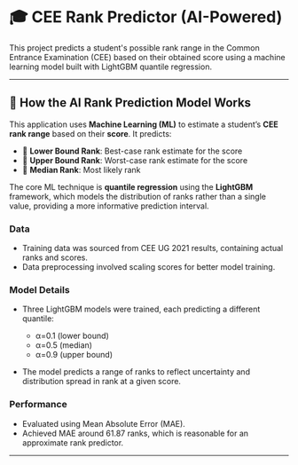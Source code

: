 # 🎓 CEE Rank Predictor (AI-Powered)

This project predicts a student's possible rank range in the Common Entrance Examination (CEE) based on their obtained score using a machine learning model built with LightGBM quantile regression.

---

## 🧠 How the AI Rank Prediction Model Works

This application uses **Machine Learning (ML)** to estimate a student’s **CEE rank range** based on their **score**. It predicts:

- 🔻 **Lower Bound Rank**: Best-case rank estimate for the score  
- 🔺 **Upper Bound Rank**: Worst-case rank estimate for the score  
- 🎯 **Median Rank**: Most likely rank

The core ML technique is **quantile regression** using the **LightGBM** framework, which models the distribution of ranks rather than a single value, providing a more informative prediction interval.

### Data

- Training data was sourced from CEE UG 2021 results, containing actual ranks and scores.
- Data preprocessing involved scaling scores for better model training.

### Model Details

- Three LightGBM models were trained, each predicting a different quantile:
  - α=0.1 (lower bound)
  - α=0.5 (median)
  - α=0.9 (upper bound)

- The model predicts a range of ranks to reflect uncertainty and distribution spread in rank at a given score.

### Performance

- Evaluated using Mean Absolute Error (MAE).
- Achieved MAE around 61.87 ranks, which is reasonable for an approximate rank predictor.

---

